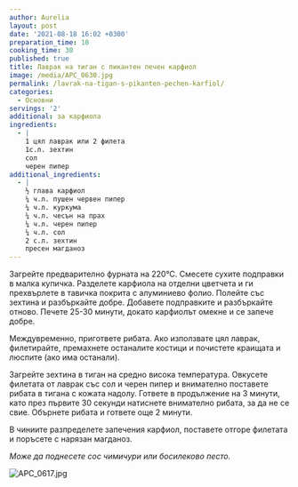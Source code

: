 ```yaml
---
author: Aurelia
layout: post
date: '2021-08-18 16:02 +0300'
preparation_time: 10
cooking_time: 30
published: true
title: Лаврак на тиган с пикантен печен карфиол
image: /media/APC_0630.jpg
permalink: /lavrak-na-tigan-s-pikanten-pechen-karfiol/
categories:
  - Основни
servings: '2'
additional: за карфиола
ingredients:
  - |
    1 цял лаврак или 2 филета
    1с.л. зехтин
    сол 
    черен пипер
additional_ingredients:
  - |
    ½ глава карфиол
    ¼ ч.л. пушен червен пипер
    ¼ ч.л. куркума
    ¼ ч.л. чесън на прах
    ¼ ч.л. черен пипер
    ¼ ч.л. сол
    2 с.л. зехтин
    пресен магданоз
---
```

Загрейте предварително фурната на 220°С. 
Смесете сухите подправки в малка купичка. Разделете карфиола на отделни цветчета и ги прехвърлете в тавичка покрита с алуминиево фолио. Полейте със зехтина и разбъркайте добре. Добавете подправките и разбъркайте отново.
Печете 25-30 минути, докато карфиолът омекне и се запече добре.


Междувременно, пригответе рибата. 
Ако използвате цял лаврак, филетирайте, премахнете останалите костици и почистете краищата и люспите (ако има останали).


Загрейте зехтина в тиган на средно висока температура. 
Овкусете филетата от лаврак със сол и черен пипер и внимателно поставете рибата в тигана с кожата надолу. Гответе в продължение на 3 минути, като през първите 30 секунди натиснете внимателно рибата, за да не се свие. Обърнете рибата и гответе още 2 минути.

В чиниите разпределете запечения карфиол, поставете отгоре филетата и поръсете с нарязан магданоз.

_Може да поднесете сос чимичури или босилеково песто._

![APC_0617.jpg]({{site.baseurl}}/media/APC_0617.jpg)

